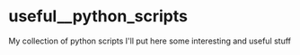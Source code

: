 # useful__python_scripts
My collection of python scripts
I'll put here some interesting and useful stuff

